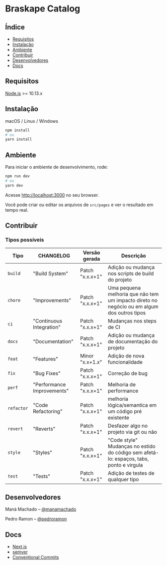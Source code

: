 # Braskape Catalog

<!-- BADGES -->

## Índice

- [Requisitos](#requisitos)
- [Instalação](#instalação)
- [Ambiente](#ambiente)
- [Contribuir](#contribuir)
- [Desenvolvedores](#desenvolvedores)
- [Docs](#docs)

## Requisitos

[Node.js] >= 10.13.x

## Instalação

macOS / Linux / Windows

```sh
npm install
# ou
yarn install
```

## Ambiente

Para iniciar o ambiente de desenvolvimento, rode:

```bash
npm run dev
# ou
yarn dev
```

Acesse [http://localhost:3000](http://localhost:3000) no seu browser.

Você pode criar ou editar os arquivos de `src/pages` e ver o resultado em tempo real.

## Contribuir

<!-- DESCRIÇÃO -->

### Tipos possíveis

Tipo       | CHANGELOG                  | Versão gerada   | Descrição
-----------|----------------------------|-----------------|-------------------------------------------------------------------------------------------
`build`    | "Build System"             | Patch "x.x.x+1" | Adição ou mudança nos scripts de build do projeto
`chore`    | "Improvements"             | Patch "x.x.x+1" | Uma pequena melhoria que não tem um impacto direto no negócio ou em algum dos outros tipos
`ci`       | "Continuous Integration"   | Patch "x.x.x+1" | Mudanças nos steps de CI
`docs`     | "Documentation"            | Patch "x.x.x+1" | Adição ou mudança de documentação do projeto
`feat`     | "Features"                 | Minor "x.x+1.x" | Adição de nova funcionalidade
`fix`      | "Bug Fixes"                | Patch "x.x.x+1" | Correção de bug
`perf`     | "Performance Improvements" | Patch "x.x.x+1" | Melhoria de performance
`refactor` | "Code Refactoring"         | Patch "x.x.x+1" | melhoria lógica/semantica em um código pré existente
`revert`   | "Reverts"                  | Patch "x.x.x+1" | Desfazer algo no projeto via git ou não
`style`    | "Styles"                   | Patch "x.x.x+1" | "Code style" Mudanças no estido do código sem afetá-lo: espaços, tabs, ponto e virgula
`test`     | "Tests"                    | Patch "x.x.x+1" | Adição de testes de qualquer tipo


## Desenvolvedores
Maná Machado – [@manamachado](https://github.com/manamachado)

Pedro Ramon – [@pedroramon](https://github.com/pedroramon)
## Docs

* [Next.js](https://nextjs.org/docs)
* [semver](https://semver.org/lang/pt-BR/)
* [Conventional Commits](https://www.conventionalcommits.org/pt-br/v1.0.0/)

[Node.js]:(https://nodejs.org/)
